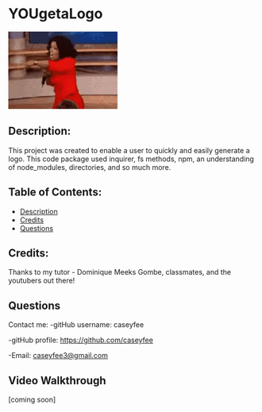 # YOUgetaLogo

![Oprah](./READMEimgs/oprah.jpeg)

## Description: 
This project was created to enable a user to quickly and easily generate a logo. This code package used inquirer, fs methods, npm, an understanding of node_modules, directories, and so much more.

## Table of Contents: 
- [Description](#description) 
- [Credits](#credits) 
- [Questions](#questions) 

## Credits: 
Thanks to my tutor - Dominique Meeks Gombe, classmates, and the youtubers out there!

## Questions
Contact me: 
-gitHub username: caseyfee

-gitHub profile: https://github.com/caseyfee 

-Email: caseyfee3@gmail.com

## Video Walkthrough
[coming soon]

    